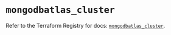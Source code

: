 # `mongodbatlas_cluster`

Refer to the Terraform Registry for docs: [`mongodbatlas_cluster`](https://registry.terraform.io/providers/mongodb/mongodbatlas/1.29.0/docs/resources/cluster).
